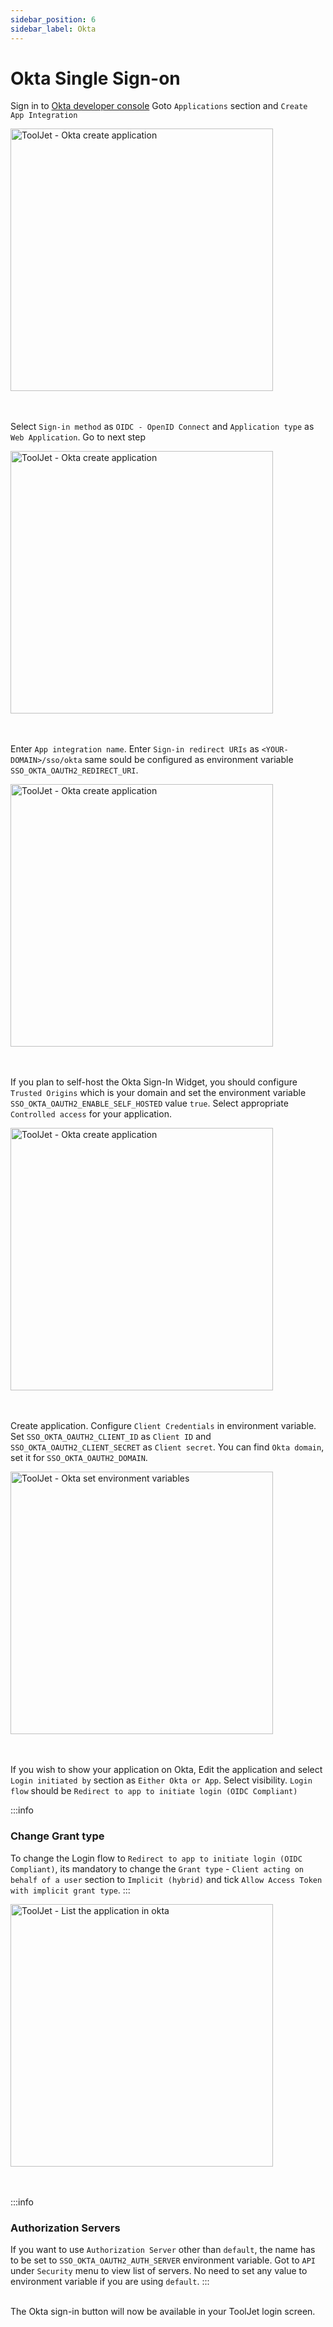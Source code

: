 ```yaml
---
sidebar_position: 6
sidebar_label: Okta
---
```


# Okta Single Sign-on

Sign in to [Okta developer console](https://developer.okta.com/)
Goto `Applications` section and `Create App Integration`

<img class="screenshot-full" src="/img/sso/okta/create-app.png" alt="ToolJet - Okta create application" height="420"/>
<br /><br /><br />

Select `Sign-in method` as `OIDC - OpenID Connect` and `Application type` as `Web Application`. Go to next step

<img class="screenshot-full" src="/img/sso/okta/create-app-s1.png" alt="ToolJet - Okta create application" height="420"/>
<br /><br /><br />

Enter `App integration name`. Enter `Sign-in redirect URIs` as `<YOUR-DOMAIN>/sso/okta` same sould be configured as environment variable `SSO_OKTA_OAUTH2_REDIRECT_URI`.

<img class="screenshot-full" src="/img/sso/okta/create-app-s2.png" alt="ToolJet - Okta create application" height="420"/>
<br /><br /><br />

If you plan to self-host the Okta Sign-In Widget, you should configure `Trusted Origins` which is your domain and set the environment variable `SSO_OKTA_OAUTH2_ENABLE_SELF_HOSTED` value `true`. Select appropriate `Controlled access` for your application.

<img class="screenshot-full" src="/img/sso/okta/create-app-s3.png" alt="ToolJet - Okta create application" height="420"/>
<br /><br /><br />

Create application. Configure `Client Credentials` in environment variable. Set `SSO_OKTA_OAUTH2_CLIENT_ID` as `Client ID` and `SSO_OKTA_OAUTH2_CLIENT_SECRET` as `Client secret`.
You can find `Okta domain`, set it for `SSO_OKTA_OAUTH2_DOMAIN`.

<img class="screenshot-full" src="/img/sso/okta/create-app-s4.png" alt="ToolJet - Okta set environment variables" height="420"/>
<br /><br /><br />

If you wish to show your application on Okta, Edit the application and select `Login initiated by` section as `Either Okta or App`. Select visibility. `Login flow` should be `Redirect to app to initiate login (OIDC Compliant)`

:::info

### Change Grant type 
To change the Login flow to `Redirect to app to initiate login (OIDC Compliant)`, its mandatory to change the `Grant type` - `Client acting on behalf of a user` section to `Implicit (hybrid)` and tick `Allow Access Token with implicit grant type`.
:::

<img class="screenshot-full" src="/img/sso/okta/create-app-s5.png" alt="ToolJet - List the application in okta" height="420"/>
<br /><br /><br />

:::info

### Authorization Servers
If you want to use `Authorization Server` other than `default`, the name has to be set to `SSO_OKTA_OAUTH2_AUTH_SERVER` environment variable. Got to `API` under `Security` menu to view list of servers. No need to set any value to environment variable if you are using `default`.
:::

<br />
The Okta sign-in button will now be available in your ToolJet login screen.